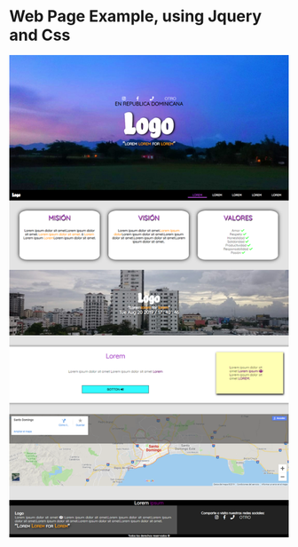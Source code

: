 # Web Page Example, using Jquery and Css
![card](https://github.com/AdrielMinyety/WebPageExample/blob/master/WebPageExample.png)
